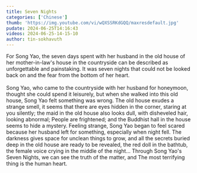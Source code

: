 ```yaml
---
title: Seven Nights
categories: ['Chinese']
thumb: 'https://img.youtube.com/vi/wQXSSRKdGQQ/maxresdefault.jpg'
pudate: 2024-06-25T14:16:43
videos: 2024-06-25-14-15-10
author: tin-sokhavuth
---
```

For Song Yao, the seven days spent with her husband in the old house of her mother-in-law's house in the countryside can be described as unforgettable and painstaking. It was seven nights that could not be looked back on and the fear from the bottom of her heart.
<br/><br/>
Song Yao, who came to the countryside with her husband for honeymoon, thought she could spend it leisurely, but when she walked into this old house, Song Yao felt something was wrong. The old house exudes a strange smell, it seems that there are eyes hidden in the corner, staring at you silently; the maid in the old house also looks dull, with disheveled hair, looking abnormal; People are frightened; and the Buddhist hall in the house seems to hide a mystery. Feeling strange, Song Yao began to feel scared because her husband left for something, especially when night fell. The darkness gives space for unclean things to grow, and all the secrets buried deep in the old house are ready to be revealed, the red doll in the bathtub, the female voice crying in the middle of the night... Through Song Yao's Seven Nights, we can see the truth of the matter, and The most terrifying thing is the human heart.